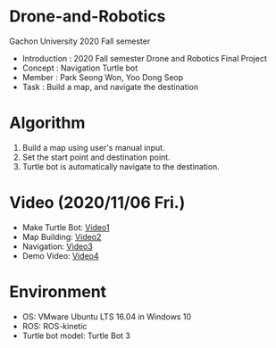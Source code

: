 # Drone-and-Robotics
Gachon University 2020 Fall semester

* Introduction : 2020 Fall semester Drone and Robotics Final Project
* Concept : Navigation Turtle bot
* Member : Park Seong Won, Yoo Dong Seop
* Task : Build a map, and navigate the destination

# Algorithm
1. Build a map using user's manual input.
2. Set the start point and destination point.
3. Turtle bot is automatically navigate to the destination.

# Video (2020/11/06 Fri.)
* Make Turtle Bot: [Video1](https://youtu.be/0MVXXRaWSxQ)
* Map Building: [Video2](https://drive.google.com/file/d/16fwgHukxxWIACBCbv5pPLArvJXH90ths/view?usp=sharing)
* Navigation: [Video3](https://drive.google.com/file/d/1qaVOjDZr-Q85A_sAbB6Edzm1jkSOOE5L/view?usp=sharing)
* Demo Video: [Video4](https://drive.google.com/file/d/1X6E-v5ac14ctKGcTruY0jHRJaVdckNnJ/view?usp=sharing)

# Environment
* OS: VMware Ubuntu LTS 16.04 in Windows 10
* ROS: ROS-kinetic
* Turtle bot model: Turtle Bot 3
